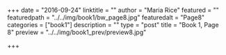+++
date = "2016-09-24"
linktitle = ""
author = "Maria Rice"
featured = ""
featuredpath = "../../img/book1/bw_page8.jpg"
featuredalt = "Page8"
categories = ["book1"]
description = ""
type = "post"
title = "Book 1, Page 8"
preview = "../../img/book1_prev/preview8.jpg"

+++

